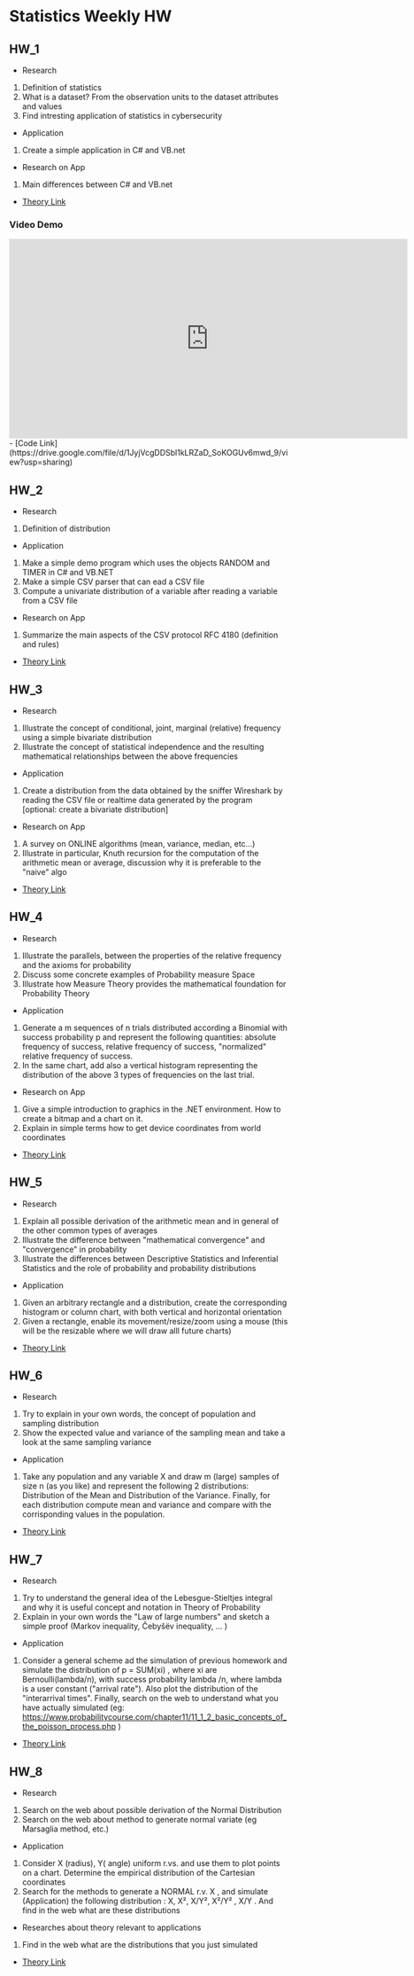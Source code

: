 # Statistics Weekly HW

## HW_1

* Research
1. Definition of statistics
2. What is a dataset? From the observation units to the dataset attributes and values
3. Find intresting application of statistics in cybersecurity

* Application
1. Create a simple application in C# and VB.net


* Research on App
1. Main differences between C# and VB.net

- [Theory Link](https://jianlgler.github.io/Statistics/hw_01/) 

### Video Demo

<iframe width="720px" height="360px" src="https://user-images.githubusercontent.com/74598295/194109293-952c9289-2188-4d06-a06e-ba88ab8b1166.mp4" frameborder="0" allow="accelerometer; autoplay; clipboard-write; encrypted-media; gyroscope; picture-in-picture" allowfullscreen>
</iframe>
- [Code Link](https://drive.google.com/file/d/1JyjVcgDDSbl1kLRZaD_SoKOGUv6mwd_9/view?usp=sharing)


## HW_2

* Research
1. Definition of distribution

* Application
1. Make a simple demo program which uses the objects RANDOM and TIMER in C# and VB.NET
2. Make a simple CSV parser that can ead a CSV file
3. Compute a univariate distribution of a variable after reading a variable from a CSV file

* Research on App
1. Summarize the main aspects of the CSV protocol RFC 4180 (definition and rules)

- [Theory Link](https://jianlgler.github.io/Statistics/hw_02/)

## HW_3

* Research
1. Illustrate the concept of conditional, joint, marginal (relative) frequency using a simple bivariate distribution
2. Illustrate the concept of statistical independence and the resulting mathematical relationships between the above frequencies

* Application
1. Create a distribution from the data obtained by the sniffer Wireshark by reading the CSV file or realtime data generated by the program
[optional: create a bivariate distribution]

* Research on App
1. A survey on ONLINE algorithms (mean, variance, median, etc...)
2. Illustrate in particular, Knuth recursion for the computation of the arithmetic mean or average, discussion why it is preferable to the "naive" algo

- [Theory Link](https://jianlgler.github.io/Statistics/hw_03/)

## HW_4

* Research
1. Illustrate the parallels, between the properties of the relative frequency and the axioms for probability
2. Discuss some concrete examples of Probability measure Space
3. Illustrate how Measure Theory provides the mathematical foundation for Probability Theory

* Application
1. Generate a m sequences of n trials distributed according a Binomial with success probability p and represent the following quantities: absolute frequency of success, relative frequency of success, "normalized" relative frequency of success.
2. In the same chart, add also a vertical histogram representing the distribution of the above 3 types of frequencies on the last trial.

* Research on App
1. Give a simple introduction to graphics in the .NET environment. How to create a bitmap and a chart on it.
2. Explain in simple terms how to get device coordinates from world coordinates


- [Theory Link](https://jianlgler.github.io/Statistics/hw_04/)

## HW_5


* Research
1. Explain all possible derivation of the arithmetic mean and in general of the other common types of averages
2. Illustrate the difference between "mathematical convergence" and "convergence" in probability
3. Illustrate the differences between Descriptive Statistics and Inferential Statistics and the role of probability and probability distributions

* Application
1. Given an arbitrary rectangle and a distribution, create the corresponding histogram or column chart, with both vertical and horizontal orientation
2. Given a rectangle, enable its movement/resize/zoom using a mouse (this will be the resizable where we will draw alll future charts)

- [Theory Link](https://jianlgler.github.io/Statistics/hw_05/)

## HW_6


* Research
1. Try to explain in your own words, the concept of population and sampling distribution 
2. Show the expected value and variance of the sampling mean and take a look at the same sampling variance

* Application
1. Take any population and any variable X  and draw m (large) samples of size n (as you like) and represent the following 2 distributions:
Distribution of the Mean and Distribution of the Variance. Finally, for each distribution compute mean and variance and compare with the corrisponding values in the population.

- [Theory Link](https://jianlgler.github.io/Statistics/hw_06/)


## HW_7


* Research
1. Try to understand the general idea of the Lebesgue-Stieltjes integral and why it is useful concept and notation in Theory of Probability
2. Explain in your own words the "Law of large numbers" and sketch a simple proof (Markov inequality, Čebyšëv inequality, ... )

* Application
1. Consider a general scheme ad the simulation of previous homework and simulate the distribution of p = SUM(xi) , where xi are Bernoulli(lambda/n), with success probability lambda /n, where lambda is a user constant ("arrival rate").
Also plot the distribution of the "interarrival times".
Finally, search on the web to understand what you have actually simulated (eg: https://www.probabilitycourse.com/chapter11/11_1_2_basic_concepts_of_the_poisson_process.php )

- [Theory Link](https://jianlgler.github.io/Statistics/hw_07/)

## HW_8

* Research
1. Search on the web about possible derivation of the Normal Distribution
2. Search on the web about method to generate normal variate (eg Marsaglia method, etc.)

* Application
1. Consider X (radius), Y( angle) uniform r.vs. and use them to plot points on a chart. Determine the empirical distribution of the Cartesian coordinates
2. Search for the methods to generate a NORMAL r.v. X , and simulate (Application)  the following distribution  : X, X², X/Y², X²/Y² , X/Y . And find in the web what are these distributions

* Researches about theory relevant to applications
1. Find in the web what are the distributions that you just simulated

- [Theory Link](https://jianlgler.github.io/Statistics/hw_08/) 
